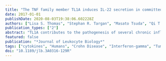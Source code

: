 ```yaml
---
title: "The TNF family member TL1A induces IL-22 secretion in committed human Th17 cells via IL-9 induction"
date: 2017-01-01
publishDate: 2020-08-03T19:38:06.602228Z
authors: ["Lisa S. Thomas", "Stephan R. Targan", "Masato Tsuda", "Qi T. Yu", "Brenda C. Salumbides", "Talin Haritunians", "Emebet Mengesha", "Dermot P. B. McGovern", "Kathrin S. Michelsen"]
publication_types: ["2"]
abstract: "TL1A contributes to the pathogenesis of several chronic inflammatory diseases, including those of the bowel by enhancing TH1, TH17, and TH2 responses. TL1A mediates a strong costimulation of these TH subsets, particularly of mucosal CCR9+ T cells. However, the signaling pathways that TL1A induces in different TH subsets are incompletely understood. We investigated the function of TL1A on human TH17 cells. TL1A, together with TGF-β, IL-6, and IL-23, enhanced the secretion of IL-17 and IFN-γ from human CD4+ memory T cells. TL1A induced expression of the transcription factors BATF and T-bet that correlated with the secretion of IL-17 and IFN-γ. In contrast, TL1A alone induced high levels of IL-22 in memory CD4+ T cells and committed TH17 cells. However, TL1A did not enhance expression of IL-17A in TH17 cells. Expression of the transcription factor aryl hydrocarbon receptor, which regulates the expression of IL-22 was not affected by TL1A. Transcriptome analysis of TH17 cells revealed increased expression of IL-9 in response to TL1A. Blocking IL-9 receptor antibodies abrogated TL1A-induced IL-22 secretion. Furthermore, TL1A increased IL-9 production by peripheral TH17 cells isolated from patients with Crohn's disease. These data suggest that TL1A differentially induces expression of TH17 effector cytokines IL-17, -9, and -22 and provides a potential target for therapeutic intervention in TH17-driven chronic inflammatory diseases."
featured: false
publication: "*Journal of Leukocyte Biology*"
tags: ["cytokines", "Humans", "Crohn Disease", "Interferon-gamma", "Tumor Necrosis Factor Ligand Superfamily Member 15", "Th17 Cells", "Interleukins", "Gene Expression Profiling", "Cell Separation", "Immunologic Memory", "inflammation", "Interleukin-9", "Leukocyte Common Antigens", "T-helper cell responses"]
doi: "10.1189/jlb.3A0316-129R"
---
```


